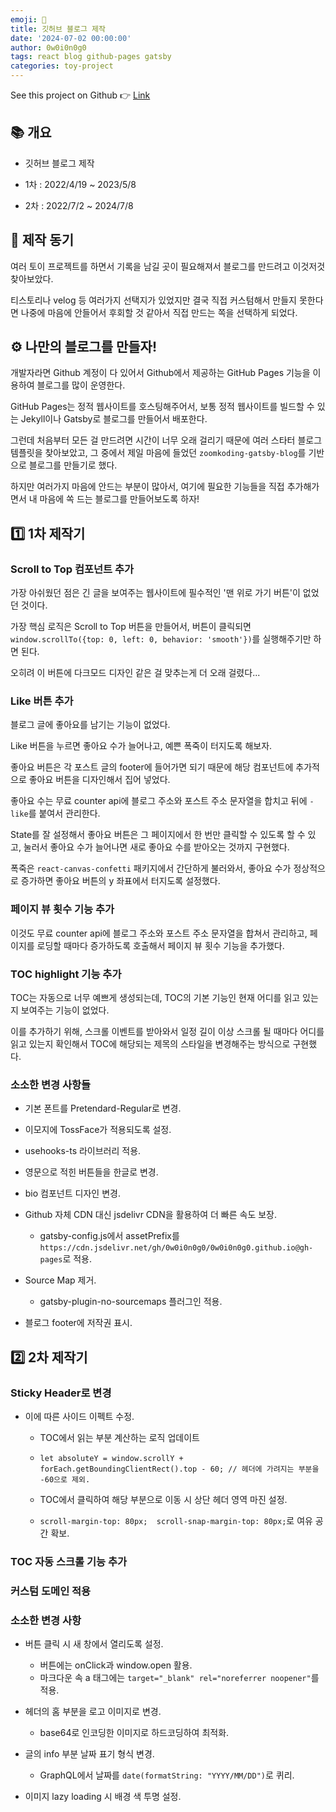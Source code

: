 ```yaml
---
emoji: 💝
title: 깃허브 블로그 제작
date: '2024-07-02 00:00:00'
author: 0w0i0n0g0
tags: react blog github-pages gatsby
categories: toy-project
---
```


See this project on Github 👉 <a href="https://github.com/0w0i0n0g0/0w0i0n0g0.github.io" target="_blank" rel="noreferrer noopener">Link</a>

## 📚 개요

- 깃허브 블로그 제작

- 1차 : 2022/4/19 ~ 2023/5/8

- 2차 : 2022/7/2 ~ 2024/7/8

## 🏁 제작 동기

여러 토이 프로젝트를 하면서 기록을 남길 곳이 필요해져서 블로그를 만드려고 이것저것 찾아보았다.

티스토리나 velog 등 여러가지 선택지가 있었지만 결국 직접 커스텀해서 만들지 못한다면 나중에 마음에 안들어서 후회할 것 같아서 직접 만드는 쪽을 선택하게 되었다.

## ⚙️ 나만의 블로그를 만들자!

개발자라면 Github 계정이 다 있어서 Github에서 제공하는 GitHub Pages 기능을 이용하여 블로그를 많이 운영한다.

GitHub Pages는 정적 웹사이트를 호스팅해주어서, 보통 정적 웹사이트를 빌드할 수 있는 Jekyll이나 Gatsby로 블로그를 만들어서 배포한다.

그런데 처음부터 모든 걸 만드려면 시간이 너무 오래 걸리기 때문에 여러 스타터 블로그 템플릿을 찾아보았고, 그 중에서 제일 마음에 들었던 `zoomkoding-gatsby-blog`를 기반으로 블로그를 만들기로 했다.

하지만 여러가지 마음에 안드는 부분이 많아서, 여기에 필요한 기능들을 직접 추가해가면서 내 마음에 쏙 드는 블로그를 만들어보도록 하자!

## 1️⃣ 1️차 제작기

### Scroll to Top 컴포넌트 추가

가장 아쉬웠던 점은 긴 글을 보여주는 웹사이트에 필수적인 '맨 위로 가기 버튼'이 없었던 것이다.

가장 핵심 로직은 Scroll to Top 버튼을 만들어서, 버튼이 클릭되면 `window.scrollTo({top: 0, left: 0, behavior: 'smooth'})`를 실행해주기만 하면 된다.

오히려 이 버튼에 다크모드 디자인 같은 걸 맞추는게 더 오래 걸렸다...

### Like 버튼 추가

블로그 글에 좋아요를 남기는 기능이 없었다.

Like 버튼을 누르면 좋아요 수가 늘어나고, 예쁜 폭죽이 터지도록 해보자.

좋아요 버튼은 각 포스트 글의 footer에 들어가면 되기 때문에 해당 컴포넌트에 추가적으로 좋아요 버튼을 디자인해서 집어 넣었다.

좋아요 수는 무료 counter api에 블로그 주소와 포스트 주소 문자열을 합치고 뒤에 `-like`를 붙여서 관리한다.

State를 잘 설정해서 좋아요 버튼은 그 페이지에서 한 번만 클릭할 수 있도록 할 수 있고, 눌러서 좋아요 수가 늘어나면 새로 좋아요 수를 받아오는 것까지 구현했다.

폭죽은 `react-canvas-confetti` 패키지에서 간단하게 불러와서, 좋아요 수가 정상적으로 증가하면 좋아요 버튼의 y 좌표에서 터지도록 설정했다.

### 페이지 뷰 횟수 기능 추가

이것도 무료 counter api에 블로그 주소와 포스트 주소 문자열을 합쳐서 관리하고, 페이지를 로딩할 때마다 증가하도록 호출해서 페이지 뷰 횟수 기능을 추가했다.

### TOC highlight 기능 추가

TOC는 자동으로 너무 예쁘게 생성되는데, TOC의 기본 기능인 현재 어디를 읽고 있는지 보여주는 기능이 없었다.

이를 추가하기 위해, 스크롤 이벤트를 받아와서 일정 길이 이상 스크롤 될 때마다 어디를 읽고 있는지 확인해서 TOC에 해당되는 제목의 스타일을 변경해주는 방식으로 구현했다.

### 소소한 변경 사항들

- 기본 폰트를 Pretendard-Regular로 변경.

- 이모지에 TossFace가 적용되도록 설정.

- usehooks-ts 라이브러리 적용.

- 영문으로 적힌 버튼들을 한글로 변경.

- bio 컴포넌트 디자인 변경.

- Github 자체 CDN 대신 jsdelivr CDN을 활용하여 더 빠른 속도 보장.
    - gatsby-config.js에서 assetPrefix를 `https://cdn.jsdelivr.net/gh/0w0i0n0g0/0w0i0n0g0.github.io@gh-pages`로 적용.

- Source Map 제거.
    - gatsby-plugin-no-sourcemaps 플러그인 적용.

- 블로그 footer에 저작권 표시.

## 2️⃣ 2차 제작기

### Sticky Header로 변경

- 이에 따른 사이드 이펙트 수정.
    - TOC에서 읽는 부분 계산하는 로직 업데이트
    - `let absoluteY = window.scrollY + forEach.getBoundingClientRect().top - 60; // 헤더에 가려지는 부분을 -60으로 제외.`

    - TOC에서 클릭하여 해당 부분으로 이동 시 상단 헤더 영역 마진 설정.
    - `scroll-margin-top: 80px;  scroll-snap-margin-top: 80px;`로 여유 공간 확보.

### TOC 자동 스크롤 기능 추가

### 커스텀 도메인 적용

### 소소한 변경 사항

- 버튼 클릭 시 새 창에서 열리도록 설정.
    - 버튼에는 onClick과 window.open 활용.
    - 마크다운 속 a 태그에는 `target="_blank" rel="noreferrer noopener"`를 적용.

- 헤더의 홈 부분을 로고 이미지로 변경.
    - base64로 인코딩한 이미지로 하드코딩하여 최적화.

- 글의 info 부분 날짜 표기 형식 변경.
    - GraphQL에서 날짜를 ```date(formatString: "YYYY/MM/DD")```로 퀴리.

- 이미지 lazy loading 시 배경 색 투명 설정.

```toc

```